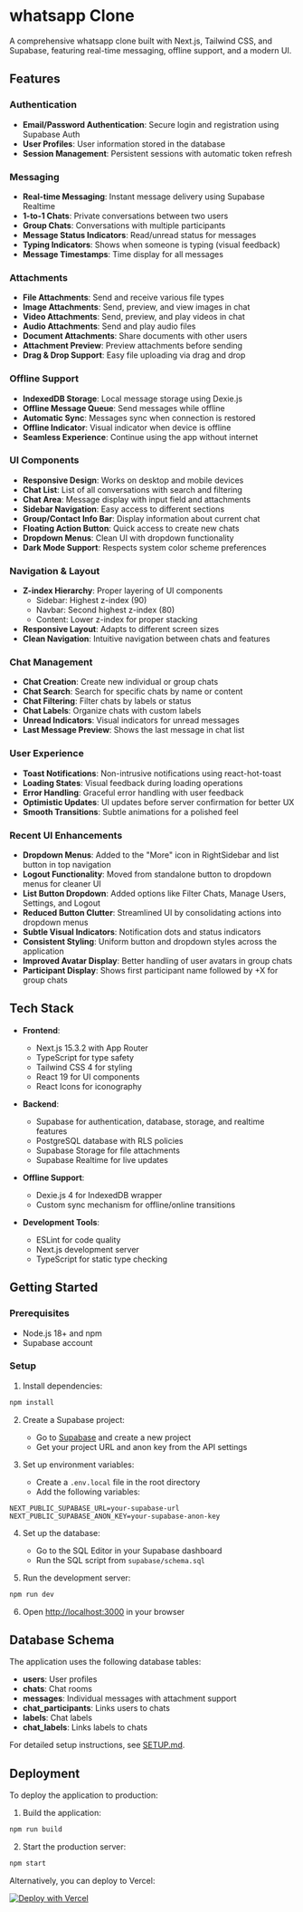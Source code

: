 # whatsapp Clone

A comprehensive whatsapp clone built with Next.js, Tailwind CSS, and Supabase, featuring real-time messaging, offline support, and a modern UI.

## Features

### Authentication
- **Email/Password Authentication**: Secure login and registration using Supabase Auth
- **User Profiles**: User information stored in the database
- **Session Management**: Persistent sessions with automatic token refresh

### Messaging
- **Real-time Messaging**: Instant message delivery using Supabase Realtime
- **1-to-1 Chats**: Private conversations between two users
- **Group Chats**: Conversations with multiple participants
- **Message Status Indicators**: Read/unread status for messages
- **Typing Indicators**: Shows when someone is typing (visual feedback)
- **Message Timestamps**: Time display for all messages

### Attachments
- **File Attachments**: Send and receive various file types
- **Image Attachments**: Send, preview, and view images in chat
- **Video Attachments**: Send, preview, and play videos in chat
- **Audio Attachments**: Send and play audio files
- **Document Attachments**: Share documents with other users
- **Attachment Preview**: Preview attachments before sending
- **Drag & Drop Support**: Easy file uploading via drag and drop

### Offline Support
- **IndexedDB Storage**: Local message storage using Dexie.js
- **Offline Message Queue**: Send messages while offline
- **Automatic Sync**: Messages sync when connection is restored
- **Offline Indicator**: Visual indicator when device is offline
- **Seamless Experience**: Continue using the app without internet

### UI Components
- **Responsive Design**: Works on desktop and mobile devices
- **Chat List**: List of all conversations with search and filtering
- **Chat Area**: Message display with input field and attachments
- **Sidebar Navigation**: Easy access to different sections
- **Group/Contact Info Bar**: Display information about current chat
- **Floating Action Button**: Quick access to create new chats
- **Dropdown Menus**: Clean UI with dropdown functionality
- **Dark Mode Support**: Respects system color scheme preferences

### Navigation & Layout
- **Z-index Hierarchy**: Proper layering of UI components
  - Sidebar: Highest z-index (90)
  - Navbar: Second highest z-index (80)
  - Content: Lower z-index for proper stacking
- **Responsive Layout**: Adapts to different screen sizes
- **Clean Navigation**: Intuitive navigation between chats and features

### Chat Management
- **Chat Creation**: Create new individual or group chats
- **Chat Search**: Search for specific chats by name or content
- **Chat Filtering**: Filter chats by labels or status
- **Chat Labels**: Organize chats with custom labels
- **Unread Indicators**: Visual indicators for unread messages
- **Last Message Preview**: Shows the last message in chat list

### User Experience
- **Toast Notifications**: Non-intrusive notifications using react-hot-toast
- **Loading States**: Visual feedback during loading operations
- **Error Handling**: Graceful error handling with user feedback
- **Optimistic Updates**: UI updates before server confirmation for better UX
- **Smooth Transitions**: Subtle animations for a polished feel

### Recent UI Enhancements
- **Dropdown Menus**: Added to the "More" icon in RightSidebar and list button in top navigation
- **Logout Functionality**: Moved from standalone button to dropdown menus for cleaner UI
- **List Button Dropdown**: Added options like Filter Chats, Manage Users, Settings, and Logout
- **Reduced Button Clutter**: Streamlined UI by consolidating actions into dropdown menus
- **Subtle Visual Indicators**: Notification dots and status indicators
- **Consistent Styling**: Uniform button and dropdown styles across the application
- **Improved Avatar Display**: Better handling of user avatars in group chats
- **Participant Display**: Shows first participant name followed by +X for group chats

## Tech Stack

- **Frontend**:
  - Next.js 15.3.2 with App Router
  - TypeScript for type safety
  - Tailwind CSS 4 for styling
  - React 19 for UI components
  - React Icons for iconography

- **Backend**:
  - Supabase for authentication, database, storage, and realtime features
  - PostgreSQL database with RLS policies
  - Supabase Storage for file attachments
  - Supabase Realtime for live updates

- **Offline Support**:
  - Dexie.js 4 for IndexedDB wrapper
  - Custom sync mechanism for offline/online transitions

- **Development Tools**:
  - ESLint for code quality
  - Next.js development server
  - TypeScript for static type checking

## Getting Started

### Prerequisites

- Node.js 18+ and npm
- Supabase account

### Setup

1. Install dependencies:

```bash
npm install
```

2. Create a Supabase project:
   - Go to [Supabase](https://supabase.com) and create a new project
   - Get your project URL and anon key from the API settings

3. Set up environment variables:
   - Create a `.env.local` file in the root directory
   - Add the following variables:

```
NEXT_PUBLIC_SUPABASE_URL=your-supabase-url
NEXT_PUBLIC_SUPABASE_ANON_KEY=your-supabase-anon-key
```

4. Set up the database:
   - Go to the SQL Editor in your Supabase dashboard
   - Run the SQL script from `supabase/schema.sql`

5. Run the development server:

```bash
npm run dev
```

6. Open [http://localhost:3000](http://localhost:3000) in your browser

## Database Schema

The application uses the following database tables:

- **users**: User profiles
- **chats**: Chat rooms
- **messages**: Individual messages with attachment support
- **chat_participants**: Links users to chats
- **labels**: Chat labels
- **chat_labels**: Links labels to chats

For detailed setup instructions, see [SETUP.md](SETUP.md).

## Deployment

To deploy the application to production:

1. Build the application:

```bash
npm run build
```

2. Start the production server:

```bash
npm start
```

Alternatively, you can deploy to Vercel:

[![Deploy with Vercel](https://vercel.com/button)](https://vercel.com/new/clone?repository-url=https%3A%2F%2Fgithub.com%2Fyourusername%2Fwhatsapp-clone)
